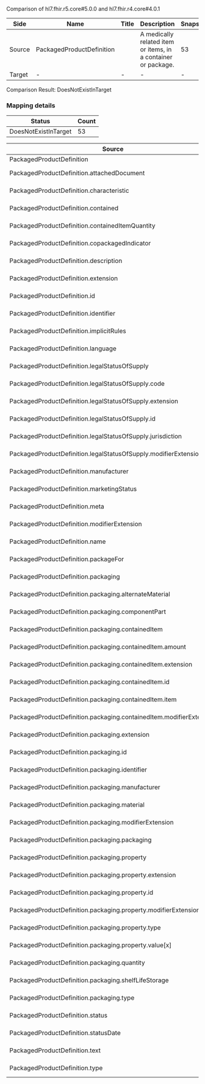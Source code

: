 Comparison of hl7.fhir.r5.core#5.0.0 and hl7.fhir.r4.core#4.0.1

| Side | Name | Title | Description | Snapshot | Differential |
| --- | --- | --- | --- | --- | --- |
| Source | PackagedProductDefinition |  | A medically related item or items, in a container or package. | 53 | 33 |
| Target | - | - | - | - | - |


Comparison Result: DoesNotExistInTarget


### Mapping details

| Status | Count |
| ------ | ----- |
DoesNotExistInTarget | 53 |


| Source | Target | Status | Message |
| ------ | ------ | ------ | ------- |
| PackagedProductDefinition | - | DoesNotExistInTarget | PackagedProductDefinition does not exist in target and has no mapping |
| PackagedProductDefinition.attachedDocument | - | DoesNotExistInTarget | PackagedProductDefinition.attachedDocument does not exist in target and has no mapping |
| PackagedProductDefinition.characteristic | - | DoesNotExistInTarget | PackagedProductDefinition.characteristic does not exist in target and has no mapping |
| PackagedProductDefinition.contained | - | DoesNotExistInTarget | PackagedProductDefinition.contained does not exist in target and has no mapping |
| PackagedProductDefinition.containedItemQuantity | - | DoesNotExistInTarget | PackagedProductDefinition.containedItemQuantity does not exist in target and has no mapping |
| PackagedProductDefinition.copackagedIndicator | - | DoesNotExistInTarget | PackagedProductDefinition.copackagedIndicator does not exist in target and has no mapping |
| PackagedProductDefinition.description | - | DoesNotExistInTarget | PackagedProductDefinition.description does not exist in target and has no mapping |
| PackagedProductDefinition.extension | - | DoesNotExistInTarget | PackagedProductDefinition.extension does not exist in target and has no mapping |
| PackagedProductDefinition.id | - | DoesNotExistInTarget | PackagedProductDefinition.id does not exist in target and has no mapping |
| PackagedProductDefinition.identifier | - | DoesNotExistInTarget | PackagedProductDefinition.identifier does not exist in target and has no mapping |
| PackagedProductDefinition.implicitRules | - | DoesNotExistInTarget | PackagedProductDefinition.implicitRules does not exist in target and has no mapping |
| PackagedProductDefinition.language | - | DoesNotExistInTarget | PackagedProductDefinition.language does not exist in target and has no mapping |
| PackagedProductDefinition.legalStatusOfSupply | - | DoesNotExistInTarget | PackagedProductDefinition.legalStatusOfSupply does not exist in target and has no mapping |
| PackagedProductDefinition.legalStatusOfSupply.code | - | DoesNotExistInTarget | PackagedProductDefinition.legalStatusOfSupply.code does not exist in target and has no mapping |
| PackagedProductDefinition.legalStatusOfSupply.extension | - | DoesNotExistInTarget | PackagedProductDefinition.legalStatusOfSupply.extension does not exist in target and has no mapping |
| PackagedProductDefinition.legalStatusOfSupply.id | - | DoesNotExistInTarget | PackagedProductDefinition.legalStatusOfSupply.id does not exist in target and has no mapping |
| PackagedProductDefinition.legalStatusOfSupply.jurisdiction | - | DoesNotExistInTarget | PackagedProductDefinition.legalStatusOfSupply.jurisdiction does not exist in target and has no mapping |
| PackagedProductDefinition.legalStatusOfSupply.modifierExtension | - | DoesNotExistInTarget | PackagedProductDefinition.legalStatusOfSupply.modifierExtension does not exist in target and has no mapping |
| PackagedProductDefinition.manufacturer | - | DoesNotExistInTarget | PackagedProductDefinition.manufacturer does not exist in target and has no mapping |
| PackagedProductDefinition.marketingStatus | - | DoesNotExistInTarget | PackagedProductDefinition.marketingStatus does not exist in target and has no mapping |
| PackagedProductDefinition.meta | - | DoesNotExistInTarget | PackagedProductDefinition.meta does not exist in target and has no mapping |
| PackagedProductDefinition.modifierExtension | - | DoesNotExistInTarget | PackagedProductDefinition.modifierExtension does not exist in target and has no mapping |
| PackagedProductDefinition.name | - | DoesNotExistInTarget | PackagedProductDefinition.name does not exist in target and has no mapping |
| PackagedProductDefinition.packageFor | - | DoesNotExistInTarget | PackagedProductDefinition.packageFor does not exist in target and has no mapping |
| PackagedProductDefinition.packaging | - | DoesNotExistInTarget | PackagedProductDefinition.packaging does not exist in target and has no mapping |
| PackagedProductDefinition.packaging.alternateMaterial | - | DoesNotExistInTarget | PackagedProductDefinition.packaging.alternateMaterial does not exist in target and has no mapping |
| PackagedProductDefinition.packaging.componentPart | - | DoesNotExistInTarget | PackagedProductDefinition.packaging.componentPart does not exist in target and has no mapping |
| PackagedProductDefinition.packaging.containedItem | - | DoesNotExistInTarget | PackagedProductDefinition.packaging.containedItem does not exist in target and has no mapping |
| PackagedProductDefinition.packaging.containedItem.amount | - | DoesNotExistInTarget | PackagedProductDefinition.packaging.containedItem.amount does not exist in target and has no mapping |
| PackagedProductDefinition.packaging.containedItem.extension | - | DoesNotExistInTarget | PackagedProductDefinition.packaging.containedItem.extension does not exist in target and has no mapping |
| PackagedProductDefinition.packaging.containedItem.id | - | DoesNotExistInTarget | PackagedProductDefinition.packaging.containedItem.id does not exist in target and has no mapping |
| PackagedProductDefinition.packaging.containedItem.item | - | DoesNotExistInTarget | PackagedProductDefinition.packaging.containedItem.item does not exist in target and has no mapping |
| PackagedProductDefinition.packaging.containedItem.modifierExtension | - | DoesNotExistInTarget | PackagedProductDefinition.packaging.containedItem.modifierExtension does not exist in target and has no mapping |
| PackagedProductDefinition.packaging.extension | - | DoesNotExistInTarget | PackagedProductDefinition.packaging.extension does not exist in target and has no mapping |
| PackagedProductDefinition.packaging.id | - | DoesNotExistInTarget | PackagedProductDefinition.packaging.id does not exist in target and has no mapping |
| PackagedProductDefinition.packaging.identifier | - | DoesNotExistInTarget | PackagedProductDefinition.packaging.identifier does not exist in target and has no mapping |
| PackagedProductDefinition.packaging.manufacturer | - | DoesNotExistInTarget | PackagedProductDefinition.packaging.manufacturer does not exist in target and has no mapping |
| PackagedProductDefinition.packaging.material | - | DoesNotExistInTarget | PackagedProductDefinition.packaging.material does not exist in target and has no mapping |
| PackagedProductDefinition.packaging.modifierExtension | - | DoesNotExistInTarget | PackagedProductDefinition.packaging.modifierExtension does not exist in target and has no mapping |
| PackagedProductDefinition.packaging.packaging | - | DoesNotExistInTarget | PackagedProductDefinition.packaging.packaging does not exist in target and has no mapping |
| PackagedProductDefinition.packaging.property | - | DoesNotExistInTarget | PackagedProductDefinition.packaging.property does not exist in target and has no mapping |
| PackagedProductDefinition.packaging.property.extension | - | DoesNotExistInTarget | PackagedProductDefinition.packaging.property.extension does not exist in target and has no mapping |
| PackagedProductDefinition.packaging.property.id | - | DoesNotExistInTarget | PackagedProductDefinition.packaging.property.id does not exist in target and has no mapping |
| PackagedProductDefinition.packaging.property.modifierExtension | - | DoesNotExistInTarget | PackagedProductDefinition.packaging.property.modifierExtension does not exist in target and has no mapping |
| PackagedProductDefinition.packaging.property.type | - | DoesNotExistInTarget | PackagedProductDefinition.packaging.property.type does not exist in target and has no mapping |
| PackagedProductDefinition.packaging.property.value[x] | - | DoesNotExistInTarget | PackagedProductDefinition.packaging.property.value[x] does not exist in target and has no mapping |
| PackagedProductDefinition.packaging.quantity | - | DoesNotExistInTarget | PackagedProductDefinition.packaging.quantity does not exist in target and has no mapping |
| PackagedProductDefinition.packaging.shelfLifeStorage | - | DoesNotExistInTarget | PackagedProductDefinition.packaging.shelfLifeStorage does not exist in target and has no mapping |
| PackagedProductDefinition.packaging.type | - | DoesNotExistInTarget | PackagedProductDefinition.packaging.type does not exist in target and has no mapping |
| PackagedProductDefinition.status | - | DoesNotExistInTarget | PackagedProductDefinition.status does not exist in target and has no mapping |
| PackagedProductDefinition.statusDate | - | DoesNotExistInTarget | PackagedProductDefinition.statusDate does not exist in target and has no mapping |
| PackagedProductDefinition.text | - | DoesNotExistInTarget | PackagedProductDefinition.text does not exist in target and has no mapping |
| PackagedProductDefinition.type | - | DoesNotExistInTarget | PackagedProductDefinition.type does not exist in target and has no mapping |

